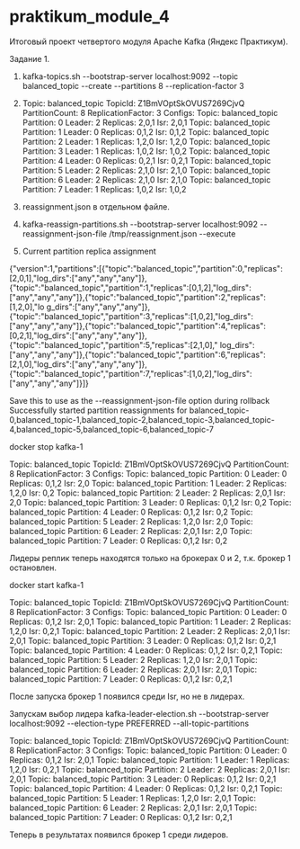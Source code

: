 # praktikum_module_4
Итоговый проект четвертого модуля Apache Kafka (Яндекс Практикум).

Задание 1.
1. kafka-topics.sh --bootstrap-server localhost:9092 --topic balanced_topic --create --partitions 8 --replication-factor 3
2. Topic: balanced_topic   TopicId: Z1BmVOptSkOVUS7269CjvQ PartitionCount: 8       ReplicationFactor: 3    Configs:
   Topic: balanced_topic   Partition: 0    Leader: 2       Replicas: 2,0,1 Isr: 2,0,1
   Topic: balanced_topic   Partition: 1    Leader: 0       Replicas: 0,1,2 Isr: 0,1,2
   Topic: balanced_topic   Partition: 2    Leader: 1       Replicas: 1,2,0 Isr: 1,2,0
   Topic: balanced_topic   Partition: 3    Leader: 1       Replicas: 1,0,2 Isr: 1,0,2
   Topic: balanced_topic   Partition: 4    Leader: 0       Replicas: 0,2,1 Isr: 0,2,1
   Topic: balanced_topic   Partition: 5    Leader: 2       Replicas: 2,1,0 Isr: 2,1,0
   Topic: balanced_topic   Partition: 6    Leader: 2       Replicas: 2,1,0 Isr: 2,1,0
   Topic: balanced_topic   Partition: 7    Leader: 1       Replicas: 1,0,2 Isr: 1,0,2

3. reassignment.json в отдельном файле.
4. kafka-reassign-partitions.sh --bootstrap-server localhost:9092 --reassignment-json-file /tmp/reassignment.json --execute
5. Current partition replica assignment

{"version":1,"partitions":[{"topic":"balanced_topic","partition":0,"replicas":[2,0,1],"log_dirs":["any","any","any"]},{"topic":"balanced_topic","partition":1,"replicas":[0,1,2],"log_dirs":["any","any","any"]},{"topic":"balanced_topic","partition":2,"replicas":[1,2,0],"lo
g_dirs":["any","any","any"]},{"topic":"balanced_topic","partition":3,"replicas":[1,0,2],"log_dirs":["any","any","any"]},{"topic":"balanced_topic","partition":4,"replicas":[0,2,1],"log_dirs":["any","any","any"]},{"topic":"balanced_topic","partition":5,"replicas":[2,1,0],"
log_dirs":["any","any","any"]},{"topic":"balanced_topic","partition":6,"replicas":[2,1,0],"log_dirs":["any","any","any"]},{"topic":"balanced_topic","partition":7,"replicas":[1,0,2],"log_dirs":["any","any","any"]}]}

Save this to use as the --reassignment-json-file option during rollback
Successfully started partition reassignments for balanced_topic-0,balanced_topic-1,balanced_topic-2,balanced_topic-3,balanced_topic-4,balanced_topic-5,balanced_topic-6,balanced_topic-7

docker stop kafka-1

Topic: balanced_topic   TopicId: Z1BmVOptSkOVUS7269CjvQ PartitionCount: 8       ReplicationFactor: 3    Configs:
Topic: balanced_topic   Partition: 0    Leader: 0       Replicas: 0,1,2 Isr: 2,0
Topic: balanced_topic   Partition: 1    Leader: 2       Replicas: 1,2,0 Isr: 0,2
Topic: balanced_topic   Partition: 2    Leader: 2       Replicas: 2,0,1 Isr: 2,0
Topic: balanced_topic   Partition: 3    Leader: 0       Replicas: 0,1,2 Isr: 0,2
Topic: balanced_topic   Partition: 4    Leader: 0       Replicas: 0,1,2 Isr: 0,2
Topic: balanced_topic   Partition: 5    Leader: 2       Replicas: 1,2,0 Isr: 2,0
Topic: balanced_topic   Partition: 6    Leader: 2       Replicas: 2,0,1 Isr: 2,0
Topic: balanced_topic   Partition: 7    Leader: 0       Replicas: 0,1,2 Isr: 0,2

Лидеры реплик теперь находятся только на брокерах 0 и 2, т.к. брокер 1 остановлен.

docker start kafka-1

Topic: balanced_topic   TopicId: Z1BmVOptSkOVUS7269CjvQ PartitionCount: 8       ReplicationFactor: 3    Configs:
Topic: balanced_topic   Partition: 0    Leader: 0       Replicas: 0,1,2 Isr: 2,0,1
Topic: balanced_topic   Partition: 1    Leader: 2       Replicas: 1,2,0 Isr: 0,2,1
Topic: balanced_topic   Partition: 2    Leader: 2       Replicas: 2,0,1 Isr: 2,0,1
Topic: balanced_topic   Partition: 3    Leader: 0       Replicas: 0,1,2 Isr: 0,2,1
Topic: balanced_topic   Partition: 4    Leader: 0       Replicas: 0,1,2 Isr: 0,2,1
Topic: balanced_topic   Partition: 5    Leader: 2       Replicas: 1,2,0 Isr: 2,0,1
Topic: balanced_topic   Partition: 6    Leader: 2       Replicas: 2,0,1 Isr: 2,0,1
Topic: balanced_topic   Partition: 7    Leader: 0       Replicas: 0,1,2 Isr: 0,2,1

После запуска брокер 1 появился среди Isr, но не в лидерах.

Запускам выбор лидера
kafka-leader-election.sh --bootstrap-server localhost:9092 --election-type PREFERRED --all-topic-partitions

Topic: balanced_topic   TopicId: Z1BmVOptSkOVUS7269CjvQ PartitionCount: 8       ReplicationFactor: 3    Configs:
Topic: balanced_topic   Partition: 0    Leader: 0       Replicas: 0,1,2 Isr: 2,0,1
Topic: balanced_topic   Partition: 1    Leader: 1       Replicas: 1,2,0 Isr: 0,2,1
Topic: balanced_topic   Partition: 2    Leader: 2       Replicas: 2,0,1 Isr: 2,0,1
Topic: balanced_topic   Partition: 3    Leader: 0       Replicas: 0,1,2 Isr: 0,2,1
Topic: balanced_topic   Partition: 4    Leader: 0       Replicas: 0,1,2 Isr: 0,2,1
Topic: balanced_topic   Partition: 5    Leader: 1       Replicas: 1,2,0 Isr: 2,0,1
Topic: balanced_topic   Partition: 6    Leader: 2       Replicas: 2,0,1 Isr: 2,0,1
Topic: balanced_topic   Partition: 7    Leader: 0       Replicas: 0,1,2 Isr: 0,2,1

Теперь в результатах появился брокер 1 среди лидеров.

